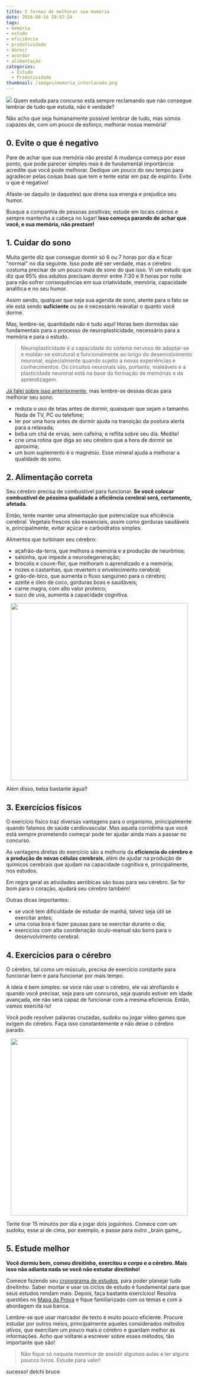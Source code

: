 ```yaml
---
title: 5 formas de melhorar sua memória
date: 2016-08-16 19:57:24
tags:
- memória
- estudo
- eficiência
- produtividade
- dormir
- acordar
- alimentação
categories:
  - Estudo
  - Produtividade  
thumbnail: /images/memoria_interlacada.png
---
```

![](/images/memoria_interlacada.png)
Quem estuda para concurso está sempre reclamando que não consegue lembrar de tudo que estuda, não é verdade?

Não acho que seja humanamente possível lembrar de tudo, mas somos capazes de, com um pouco de esforço, melhorar nossa memória!

<!-- more -->

## 0. Evite o que é negativo
Pare de achar que sua memória não presta! A mudança começa por esse ponto, que pode parecer simples mas é de fundamental importância: acredite que você pode melhorar. Dedique um pouco do seu tempo para agradecer pelas coisas boas que tem e tente estar em paz de espírito. Evite o que é negativo!

Afaste-se daquilo (e daqueles) que drena sua energia e prejudica seu humor.

Busque a companhia de pessoas positivas; estude em locais calmos e sempre mantenha a cabeça no lugar! **Isso começa parando de achar que você, e sua memória, não prestam!**

## 1. Cuidar do sono
Muita gente diz que consegue dormir só 6 ou 7 horas por dia e ficar "normal" no dia seguinte. Isso pode até ser verdade, mas o cérebro costuma precisar de um pouco mais de sono do que isso. Vi um estudo que diz que 95% dos adultos precisam dormir entre 7:30 e 9 horas por noite para não sofrer consequências em sua criatividade, memória, capacidade analítica e no seu humor.

Assim sendo, qualquer que seja sua agenda de sono, atente para o fato se ele está sendo **suficiente** ou se é necessário reavaliar o quanto você dorme.

Mas, lembre-se, quantidade não é tudo aqui! Horas bem dormidas são fundamentais para o processo de neuroplasticidade, necessário para a memória e para o estudo.

> Neuroplasticidade é a capacidade do sistema nervoso de adaptar-se e moldar-se estrutural e funcionalmente ao longo do desenvolvimento neuronal, especialmente quando sujeito a novas experiências e conhecimentos. Os circuitos neuronais são, portanto, maleáveis e a plasticidade neuronal está na base da formação de memórias e da aprendizagem.

[Já falei sobre isso anteriormente](/2016/08/03/Como-acordar-cedo-para-estudar-sem-ficar-molenga/index.html), mas lembre-se dessas dicas para melhorar seu sono:
- reduza o uso de telas antes de dormir, quaisquer que sejam o tamanho. Nada de TV, PC ou telefone;
- ler por uma hora antes de dormir ajuda na transição da postura alerta para a relaxada;
- beba um chá de ervas, sem cafeína, e reflita sobre seu dia. Medite!
- crie uma rotina que diga ao seu cérebro que a hora de dormir se aproxima;
- um bom suplemento é o magnésio. Esse mineral ajuda a melhorar a qualidade do sono.

## 2. Alimentação correta
Seu cérebro precisa de combustível para funcionar. **Se você colocar combustível de péssima qualidade a eficiência cerebral será, certamente, afetada.**

Então, tente manter uma alimentação que potencialize sua eficiência cerebral. Vegetais frescos são essenciais, assim como gorduras saudáveis e, principalmente, evitar açúcar e carboidratos simples.

Alimentos que turbinam seu cérebro:
- açafrão-da-terra, que melhora a memória e a produção de neurônios;
- salsinha, que impede a neurodegeneração;
- brocolis e couve-flor, que melhoram o aprendizado e a memória;
- nozes e castanhas, que revertem o envelecimento cerebral;
- grão-de-bico, que aumenta o fluxo sanguíneo para o cérebro;
- azeite e óleo de coco, gorduras boas e saudáveis;
- carne magra, com alto valor proteico;
- suco de uva, aumenta a capacidade cognitiva.
<p align="center">
<img src="/images/comidas_cerebro.png" width="480"></p>
Além disso, beba bastante água!!

## 3. Exercícios físicos
O exercício físico traz diversas vantagens para o organismo, principalmente quando falamos de saúde cardiovascular. Mas aquela corridinha que você está sempre prometendo começar pode ter ajudar ainda mais a passar no concurso.

As vantagens diretas do exercício são a melhoria da **eficiencia do cérebro e a produção de novas células cerebrais**, além de ajudar na produção de químicos cerebrais que ajudam na capacidade cognitiva e, principalmente, nos estudos.

Em regra geral as atividades aeróbicas são boas para seu cérebro. Se for bom para o coração, ajudará seu cérebro também!

Outras dicas importantes:
- se você tem dificuldade de estudar de manhã, talvez seja útil se exercitar antes;
- uma coisa boa é fazer pausas para se exercitar durante o dia;
- exercícios com alta coordenação óculo-manual são bons para o desenvolvimento cerebral.

## 4. Exercícios para o cérebro
O cérebro, tal como um músculo, precisa de exercício constante para funcionar bem e para funcionar por mais tempo.

A ideia é bem simples: se voce não usar o cérebro, ele vai atrofiando e quando você precisar, seja para um concurso, seja quando estiver em idade avançada, ele não será capaz de funcionar com a mesma eficiencia. Então, vamos exercitá-lo!

Você pode resolver palavras cruzadas, sudoku ou jogar vídeo games que exigem do cérebro. Faça isso constantemente e não deixe o cérebro parado.
<p align="center">
<img src="/images/sudoku.png" width="480"></p>
Tente tirar 15 minutos por dia e jogar dois joguinhos. Comece com um sudoku, esse aí de cima, por exemplo, e passe para outro _brain game_.

## 5. Estude melhor
**Você dormiu bem, comeu direitinho, exercitou o corpo e o cérebro. Mais isso não adianta nada se você não estudar direitinho!**

Comece fazendo seu [cronograma de estudos](/2016/06/12/cronograma/index.html), para poder planejar tudo direitinho. Saber montar e usar os ciclos de estudo é fundamental para que seus estudos rendam mais. Depois, faça bastante exercícios! Resolva questões no [Mapa da Prova](http://mapadaprova.com.br) e fique familiarizado com os temas e com a abordagem da sua banca.

Lembre-se que usar marcador de texto é muito pouco eficiente. Procure estudar por outros meios, principalmente aqueles considerados _métodos ativos_, que exercitam um pouco mais o cérebro e guardam melhor as informações. Acho que voltarei a escrever sobre esses métodos, tão importante que são!

> Não fique só naquela mesmice de assistir algumas aulas e ler alguns poucos livros. Estude para valer!

sucesso!
delchi bruce

